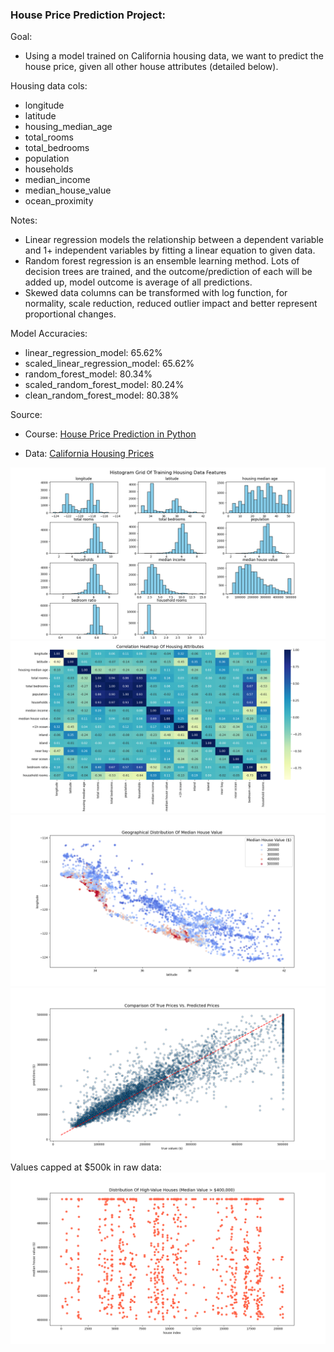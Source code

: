 ### House Price Prediction Project:

Goal:

- Using a model trained on California housing data, we want to predict the house price, given all other house
  attributes (detailed below).

Housing data cols:

- longitude
- latitude
- housing_median_age
- total_rooms
- total_bedrooms
- population
- households
- median_income
- median_house_value
- ocean_proximity

Notes:

- Linear regression models the relationship between a dependent variable and 1+ independent variables by fitting a
  linear equation to given data.
- Random forest regression is an ensemble learning method. Lots of decision trees are trained, and the
  outcome/prediction of each will be added up, model outcome is average of all predictions.
- Skewed data columns can be transformed with log function, for normality, scale reduction, reduced outlier impact and
  better represent proportional changes.

Model Accuracies:

- linear_regression_model: 65.62%
- scaled_linear_regression_model: 65.62%
- random_forest_model: 80.34%
- scaled_random_forest_model: 80.24%
- clean_random_forest_model: 80.38%

Source:

- Course: [House Price Prediction in Python](https://www.youtube.com/watch?v=Wqmtf9SA_kk)

- Data: [California Housing Prices](https://www.kaggle.com/datasets/camnugent/california-housing-prices/)

![housing_histograms](housing_histograms.png)
![housing_heatmap](housing_heatmap.png)
![housing_scatter](housing_scatter.png)
![predictions_scatter](predictions_scatter.png)
Values capped at $500k in raw data:
![value_scatter](value_scatter.png)
